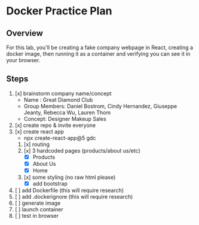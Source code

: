 # Docker Practice Plan
## Overview
For this lab, you'll be creating a fake company webpage in React, creating a docker image, then running it as a container and verifying you can see it in your browser.
## Steps
1. [x] brainstorm company name/concept
   - Name : Great Diamond Club
   - Group Members: Daniel Bostrom, Cindy Hernandez, Giuseppe Jeanty, Rebecca Wu, Lauren Thom
   - Concept: Designer Makeup Sales
1. [x] create repo & invite everyone
1. [x] create react app
   - npx create-react-app@5 gdc
   1. [x] routing
   1. [x] 3 hardcoded pages (products/about us/etc)
      - [x] Products
      - [x] About Us
      - [x] Home
   1. [x] some styling (no raw html please)
      - [x] add bootstrap
1. [ ] add Dockerfile       (this will require research)
1. [ ] add .dockerignore    (this will require research)
1. [ ] generate image
1. [ ] launch container
1. [ ] test in browser
